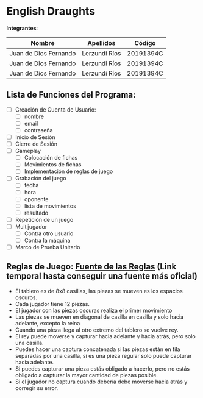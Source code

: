 # English Draughts
 **Integrantes**:
 
| Nombre                | Apellidos     | Código    |
| --------------------- | ------------- | --------- |
| Juan de Dios Fernando | Lerzundi Ríos | 20191394C |
| Juan de Dios Fernando | Lerzundi Ríos | 20191394C |
| Juan de Dios Fernando | Lerzundi Ríos | 20191394C |
 
## Lista de Funciones del Programa:
- [ ] Creación de Cuenta de Usuario:
    - [ ] nombre
    - [ ] email
    - [ ] contraseña
- [ ] Inicio de Sesión
- [ ] Cierre de Sesión
- [ ] Gameplay
    - [ ] Colocación de fichas
    - [ ] Movimientos de fichas
    - [ ] Implementación de reglas de juego 
- [ ] Grabación del juego
    - [ ] fecha 
    - [ ] hora 
    - [ ] oponente
    - [ ] lista de movimientos
    - [ ] resultado
- [ ] Repetición de un juego
- [ ] Multijugador
    - [ ] Contra otro usuario
    - [ ] Contra la máquina
- [ ] Marco de Prueba Unitario 

## Reglas de Juego: [Fuente de las Reglas](https://www.draughtsforandroid.com/news/draughts-different-rules-game-53.html) (Link temporal hasta conseguir una fuente más oficial)
- El tablero es de 8x8 casillas, las piezas se mueven es los espacios oscuros.
- Cada jugador tiene 12 piezas.
- El jugador con las piezas oscuras realiza el primer movimiento
- Las piezas se mueven en diagonal de casilla en casilla y solo hacia adelante, excepto la reina
- Cuando una pieza llega al otro extremo del tablero se vuelve rey.
- El rey puede moverse y capturar hacia adelante y hacia atrás, pero solo una casilla.
- Puedes hacer una captura concatenada si las piezas están en fila separadas por una casilla, si es una pieza regular solo puede capturar hacia adelante.
- Si puedes capturar una pieza estás obligado a hacerlo, pero no estás obligado a capturar la mayor cantidad de piezas posible.
- Si el jugador no captura cuando debería debe moverse hacia atrás y corregir su error.